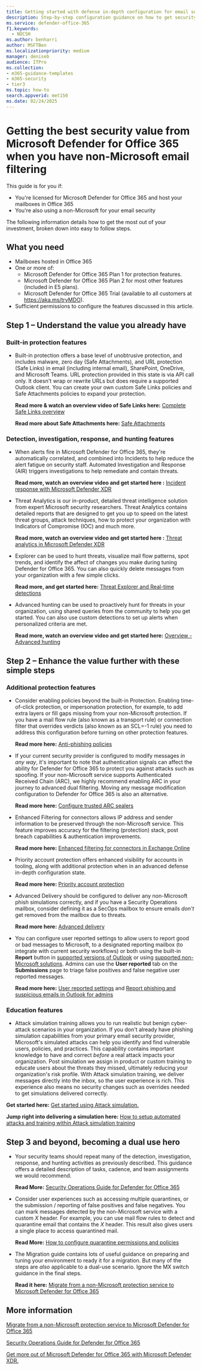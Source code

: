 ```yaml
---
title: Getting started with defense in-depth configuration for email security
description: Step-by-step configuration guidance on how to get security value from Microsoft Defender for Office 365 when you have non-Microsoft email filtering.
ms.service: defender-office-365
f1.keywords:
  - NOCSH
ms.author: benharri
author: MSFTBen
ms.localizationpriority: medium
manager: deniseb
audience: ITPro
ms.collection:
- m365-guidance-templates
- m365-security
- tier3
ms.topic: how-to
search.appverid: met150
ms.date: 02/24/2025
---
```


# Getting the best security value from Microsoft Defender for Office 365 when you have non-Microsoft email filtering

This guide is for you if:

- You're licensed for Microsoft Defender for Office 365 and host your mailboxes in Office 365
- You're also using a non-Microsoft for your email security

The following information details how to get the most out of your investment, broken down into easy to follow steps.

## What you need

- Mailboxes hosted in Office 365
- One or more of:
  - Microsoft Defender for Office 365 Plan 1 for protection features.
  - Microsoft Defender for Office 365 Plan 2 for most other features (included in E5 plans).
  - Microsoft Defender for Office 365 Trial (available to all customers at <https://aka.ms/tryMDO>).
- Sufficient permissions to configure the features discussed in this article.

## Step 1 – Understand the value you already have

### Built-in protection features

- Built-in protection offers a base level of unobtrusive protection, and includes malware, zero day (Safe Attachments), and URL protection (Safe Links) in email (including internal email), SharePoint, OneDrive, and Microsoft Teams. URL protection provided in this state is via API call only. It doesn't wrap or rewrite URLs but does require a supported Outlook client. You can create your own custom Safe Links policies and Safe Attachments policies to expand your protection.

  **Read more & watch an overview video of Safe Links here:** [Complete Safe Links overview](../safe-links-about.md)

  **Read more about Safe Attachments here:** [Safe Attachments](../safe-attachments-about.md)

### Detection, investigation, response, and hunting features

- When alerts fire in Microsoft Defender for Office 365, they're automatically correlated, and combined into Incidents to help reduce the alert fatigue on security staff. Automated Investigation and Response (AIR) triggers investigations to help remediate and contain threats.

  **Read more, watch an overview video and get started here :** [Incident response with Microsoft Defender XDR](/defender-xdr/incidents-overview)

- Threat Analytics is our in-product, detailed threat intelligence solution from expert Microsoft security researchers. Threat Analytics contains detailed reports that are designed to get you up to speed on the latest threat groups, attack techniques, how to protect your organization with Indicators of Compromise (IOC) and much more.

  **Read more, watch an overview video and get started here :** [Threat analytics in Microsoft Defender XDR](/defender-xdr/threat-analytics)

- Explorer can be used to hunt threats, visualize mail flow patterns, spot trends, and identify the affect of changes you make during tuning Defender for Office 365. You can also quickly delete messages from your organization with a few simple clicks.

  **Read more, and get started here:** [Threat Explorer and Real-time detections](../threat-explorer-real-time-detections-about.md)

- Advanced hunting can be used to proactively hunt for threats in your organization, using shared queries from the community to help you get started. You can also use custom detections to set up alerts when personalized criteria are met.

  **Read more, watch an overview video and get started here:** [Overview - Advanced hunting](/defender-xdr/advanced-hunting-overview)

## Step 2 – Enhance the value further with these simple steps

### Additional protection features

- Consider enabling policies beyond the built-in Protection. Enabling time-of-click protection, or impersonation protection, for example, to add extra layers or fill gaps missing from your non-Microsoft protection. If you have a mail flow rule (also known as a transport rule) or connection filter that overrides verdicts (also known as an SCL=-1 rule) you need to address this configuration before turning on other protection features.

  **Read more here:** [Anti-phishing policies](../anti-phishing-policies-about.md)

- If your current security provider is configured to modify messages *in any way*, it's important to note that authentication signals can affect the ability for Defender for Office 365 to protect you against attacks such as spoofing. If your non-Microsoft service supports Authenticated Received Chain (ARC), we highly recommend enabling ARC in your journey to advanced dual filtering. Moving any message modification configuration to Defender for Office 365 is also an alternative.

  **Read more here:** [Configure trusted ARC sealers](../email-authentication-arc-configure.md)

- Enhanced Filtering for connectors allows IP address and sender information to be preserved through the non-Microsoft service. This feature improves accuracy for the filtering (protection) stack, post breach capabilities & authentication improvements.

  **Read more here:** [Enhanced filtering for connectors in Exchange Online](/exchange/mail-flow-best-practices/use-connectors-to-configure-mail-flow/enhanced-filtering-for-connectors)

- Priority account protection offers enhanced visibility for accounts in tooling, along with additional protection when in an advanced defense in-depth configuration state.

  **Read more here:** [Priority account protection](protect-your-c-suite-with-priority-account-protection.md)

- Advanced Delivery should be configured to deliver any non-Microsoft phish simulations correctly, and if you have a Security Operations mailbox, consider defining it as a SecOps mailbox to ensure emails *don't* get removed from the mailbox due to threats.

  **Read more here:** [Advanced delivery](../advanced-delivery-policy-configure.md)

- You can configure user reported settings to allow users to report good or bad messages to Microsoft, to a designated reporting mailbox (to integrate with current security workflows) or both using the built-in **Report** button in [supported versions of Outlook](../submissions-outlook-report-messages.md#use-the-built-in-report-button-in-outlook) or using [supported non-Microsoft solutions](../submissions-user-reported-messages-custom-mailbox.md#options-for-non-microsoft-reporting-tools). Admins can use the **User reported** tab on the **Submissions** page to triage false positives and false negative user reported messages.

  **Read more here:** [User reported settings](../submissions-user-reported-messages-custom-mailbox.md) and [Report phishing and suspicious emails in Outlook for admins](../submissions-outlook-report-messages.md)

### Education features

- Attack simulation training allows you to run realistic but benign cyber-attack scenarios in your organization. If you don't already have phishing simulation capabilities from your primary email security provider, Microsoft's simulated attacks can help you identify and find vulnerable users, policies, and practices. This capability contains important knowledge to have and correct *before* a real attack impacts your organization. Post simulation we assign in product or custom training to educate users about the threats they missed, ultimately reducing your organization's risk profile. With Attack simulation training, we deliver messages directly into the inbox, so the user experience is rich. This experience also means no security changes such as overrides needed to get simulations delivered correctly.

**Get started here:** [Get started using Attack simulation.](../attack-simulation-training-get-started.md)

**Jump right into delivering a simulation here:** [How to setup automated attacks and training within Attack simulation training](how-to-setup-attack-simulation-training-for-automated-attacks-and-training.md)

## Step 3 and beyond, becoming a dual use hero

- Your security teams should repeat many of the detection, investigation, response, and hunting activities as previously described. This guidance offers a detailed description of tasks, cadence, and team assignments we would recommend.

  **Read More:** [Security Operations Guide for Defender for Office 365](../mdo-sec-ops-guide.md)

- Consider user experiences such as accessing multiple quarantines, or the submission / reporting of false positives and false negatives. You can mark messages detected by the non-Microsoft service with a custom *X* header. For example, you can use mail flow rules to detect and quarantine email that contains the *X* header. This result also gives users a single place to access quarantined mail.

  **Read More:** [How to configure quarantine permissions and policies](how-to-configure-quarantine-permissions-with-quarantine-policies.md)

- The Migration guide contains lots of useful guidance on preparing and tuning your environment to ready it for a migration. But many of the steps are *also* applicable to a dual-use scenario. Ignore the MX switch guidance in the final steps.

  **Read it here:** [Migrate from a non-Microsoft protection service to Microsoft Defender for Office 365](../migrate-to-defender-for-office-365.md)

## More information

[Migrate from a non-Microsoft protection service to Microsoft Defender for Office 365](../migrate-to-defender-for-office-365.md)

[Security Operations Guide for Defender for Office 365](../mdo-sec-ops-guide.md)

[Get more out of Microsoft Defender for Office 365 with Microsoft Defender XDR.](https://www.youtube.com/watch?v=Tdz6KfruDGo)
